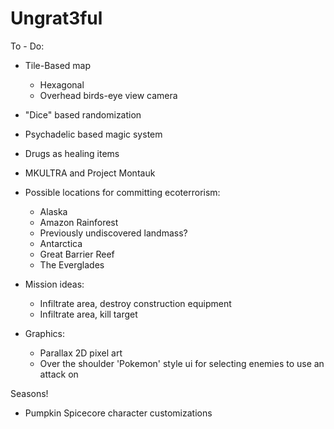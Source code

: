 # Ungrat3ful

To - Do:

- Tile-Based map
	- Hexagonal
  	- Overhead birds-eye view camera
- "Dice" based randomization
- Psychadelic based magic system
- Drugs as healing items
- MKULTRA and Project Montauk
- Possible locations for committing ecoterrorism:
	- Alaska
 	- Amazon Rainforest
  	- Previously undiscovered landmass?
  	- Antarctica
  	- Great Barrier Reef
  	- The Everglades

- Mission ideas:
	- Infiltrate area, destroy construction equipment
	- Infiltrate area, kill target

   
- Graphics:
	- Parallax 2D pixel art
  	- Over the shoulder 'Pokemon' style ui for selecting enemies to use an attack on

Seasons!
- Pumpkin Spicecore character customizations

- Peasant tide

Unibomber Manifesto as religious artifact

Class system:

Archer/crossbow class:
Can ignore enemy cover and obstacles 
Good movement points

Heavy:
Has more explosives
Low movement points
Explodes if killed

Assault:
Shotgun and sword
Most movement points

Hacker:
Can hack robotic enemies
Low health and average movement

Medic:
Can heal adjacent units
medic used anything but bandages to heal units. All healing drugs cause debuffs to the healed unit.
High health and average movement

######some g++ linking commands:

works on arch virtual machine:
g++ main.cpp -I/usr/include/SDL2/ -lSDL2 -lSDL2_image -lSDL2_ttf
work on arch WSL (but arch wsl cannot run the executable binary):
g++ main.cpp $(pkg-config --cflags --libs sdl2) -lSDL_image -lSDL_ttf
